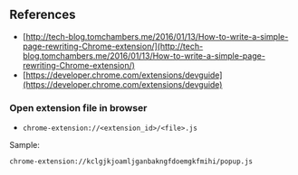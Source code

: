 ## References

* [http://tech-blog.tomchambers.me/2016/01/13/How-to-write-a-simple-page-rewriting-Chrome-extension/](http://tech-blog.tomchambers.me/2016/01/13/How-to-write-a-simple-page-rewriting-Chrome-extension/)
* [https://developer.chrome.com/extensions/devguide](https://developer.chrome.com/extensions/devguide)

### Open extension file in browser

* `chrome-extension://<extension_id>/<file>.js`

Sample: 

`chrome-extension://kclgjkjoamljganbakngfdoemgkfmihi/popup.js`